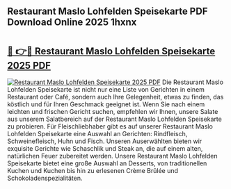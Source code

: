## Restaurant Maslo Lohfelden Speisekarte PDF Download Online 2025 1hxnx

# <h2><a href="http://gc68yx.nevu.top/?p=Restaurant+Maslo+Lohfelden+Speisekarte">🔗 👉🔴 Restaurant Maslo Lohfelden Speisekarte 2025 PDF</a></h2>

[![Restaurant Maslo Lohfelden Speisekarte 2025 PDF](https://i.imgur.com/dBaPXMq.png)](http://gc68yx.nevu.top/?p=Restaurant+Maslo+Lohfelden+Speisekarte)
Die Restaurant Maslo Lohfelden Speisekarte ist nicht nur eine Liste von Gerichten in einem Restaurant oder Café, sondern auch Ihre Gelegenheit, etwas zu finden, das köstlich und für Ihren Geschmack geeignet ist. Wenn Sie nach einem leichten und frischen Gericht suchen, empfehlen wir Ihnen, unsere Salate aus unserem Salatbereich auf der Restaurant Maslo Lohfelden Speisekarte zu probieren. Für Fleischliebhaber gibt es auf unserer Restaurant Maslo Lohfelden Speisekarte eine Auswahl an Gerichten: Rindfleisch, Schweinefleisch, Huhn und Fisch. Unseren Auserwählten bieten wir exquisite Gerichte wie Schaschlik und Steak an, die auf einem alten, natürlichen Feuer zubereitet werden. Unsere Restaurant Maslo Lohfelden Speisekarte bietet eine große Auswahl an Desserts, von traditionellen Kuchen und Kuchen bis hin zu erlesenen Crème Brûlée und Schokoladenspezialitäten.
